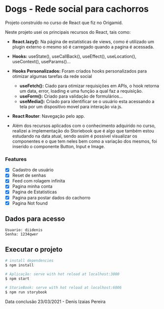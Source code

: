 # Dogs - Rede social para cachorros

Projeto construído no curso de React que fiz no Origamid.

Neste projeto usei os principais recursos do React, tais como:

- **React.lazy():** Na página de estatísticas de views, como é utilizado um plugin externo o mesmo só é carregado quando a pagina é acessada.

- **Hooks:** useState(), useCallBack(), useEffect(), useLocation(), useContext(), useParams()...

- **Hooks Personalizados:** Foram criados hooks personalizados para otimizar algumas tarefas da rede social

  - **useFetch():** Ciado para otimizar requisições em APIs, o hook retorna um data, error, loading e uma função a qual faz a requisição.
  - **useForm():** Criado para validação de formulários...
  - **useMedia():** Criado para identificar se o usuário esta acessando a tela por um dispositivo movel para interação via js.

- **React Router**: Navegação pelo app.

- Além dos recursos aplicados com o conhecimento adquirido no curso, realizei a implementação do Storiebook que é algo que também estou estudando na data atual, sendo assim é possivel visualizar os componentes e o que tem neles bem como a variação dos mesmos, foi inserido o componente Button, Input e Image.

### Features

- [x] Cadastro de usuário
- [x] Reset de senhas
- [x] Feed com rolagem infinita
- [x] Pagina minha conta
- [x] Pagina de Estatisticas
- [x] Pagina para postar dados do cachorro
- [x] Pagina Not found

## Dados para acesso

    Usuario: diidenis
    Senha: 1234qwer

## Executar o projeto

```bash
# install dependencies
$ npm install

# Aplicação: serve with hot reload at localhost:3000
$ npm start

# StorieBook: serve with hot reload at localhost:6006
$ npm run storybook
```


Data conclusão 23/03/2021 - Denis Izaias Pereira
